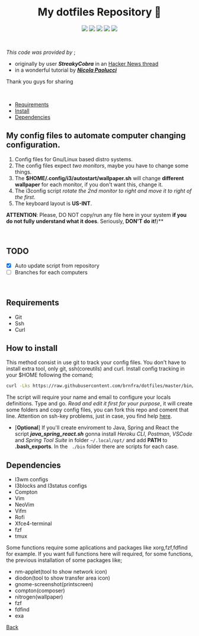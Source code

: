 <h1 align="center">My dotfiles Repository 🐧</h1>


<p align="center">
<img src="https://img.shields.io/badge/bash-script-brightgreen" />
<img src="https://img.shields.io/badge/linux-enviroment-blue" />
<img src="https://img.shields.io/badge/requirement-git-orange" />
<img src="https://img.shields.io/badge/requirement-curl-importany" />
<img src="https://img.shields.io/badge/tests-in%20progress-red" />
</p>

<br>

_This code was provided by_ ;
- originally by user ___StreakyCobra___ in an [Hacker News thread](https://news.ycombinator.com/item?id=11070797)
- in a wonderful tutorial by ___[Nicola Paolucci](https://www.atlassian.com/git/tutorials/dotfiles)___

Thank you guys for sharing

<br>

- [Requirements](https://github.com/brnfra/dotfiles#requirements)
- [Install](https://github.com/brnfra/dotfiles#how-to-install)
- [Dependencies](https://github.com/brnfra/dotfiles#dependencies)

## My config files to automate computer changing configuration.

1. Config files for Gnu/Linux based distro systems.
2. The config files expect *two monitors*, maybe you have to change some things.
3. The **$HOME/.config/i3/autostart/wallpaper.sh** will change **different wallpaper** for
   each monitor, if you don't want this, change it.
4. The i3config script _rotate the 2nd monitor to right and move it to right of the
   first_.
5. The keyboard layout is **US-INT**.

**ATTENTION**: Please, DO NOT copy/run any file here in your system **if you do not fully understand what it does**. Seriously, **DON'T do it!**)**


<br>

## TODO

- [x] Auto update script from repository
- [ ] Branches for each computers

<br>

## Requirements

- Git
- Ssh 
- Curl

## How to install
 
This method consist in use git to track your config files. You don't have to install extra tool, only git, ssh(coreutils) and curl.
Install config tracking in your $HOME following the comand;

```bash
curl -Lks https://raw.githubusercontent.com/brnfra/dotfiles/master/bin/install.sh | /bin/bash
```
The script will require your name and email to configure your locals definitions. Type and go. 
*Read and edit it first for your purpose*, it will create some folders and copy config files, you can fork this repo and coment that line.
Attention on ssh-key problems, just in case, you find help [here](https://docs.github.com/pt/authentication/connecting-to-github-with-ssh).
<br>

- [**Optional**] If you'll create enviroment to Java, Spring and React the script ___java_spring_react.sh___ gonna install *Heroku CLI*, *Postman*, *VSCode* and *Spring Tool Suite* in folder ```~/.local/opt/``` and add **PATH** to **.bash_exports**.
In the ``` ./bin```  folder there are scripts for each case.

## Dependencies

- I3wm configs
- I3blocks and I3status configs
- Compton
- Vim
- NeoVim
- Vifm
- Rofi
- Xfce4-terminal
- fzf
- tmux 

Some functions require some aplications and packages like xorg,fzf,fdfind for example.
If you want full functions here will required, for some functions, the previous installation of some packages like;

- nm-applet(tool to show network icon)
- diodon(tool to show transfer area icon)
- gnome-screenshot(printscreen)
- compton(composer)
- nitrogen(wallpaper)
- fzf
- fdfind
- exa


[Back](https://github.com/brnfra/dotfiles#my-dotfiles-repository-)

